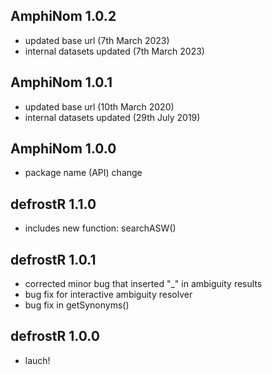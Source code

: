 ## AmphiNom 1.0.2
  + updated base url (7th March 2023)
  + internal datasets updated (7th March 2023)

## AmphiNom 1.0.1
  + updated base url (10th March 2020)
  + internal datasets updated (29th July 2019)
  
## AmphiNom 1.0.0
  + package name (API) change

## defrostR 1.1.0
  + includes new function: searchASW()
  
## defrostR 1.0.1
  + corrected minor bug that inserted "_" in ambiguity results
  + bug fix for interactive ambiguity resolver
  + bug fix in getSynonyms()

## defrostR 1.0.0
  + lauch!
